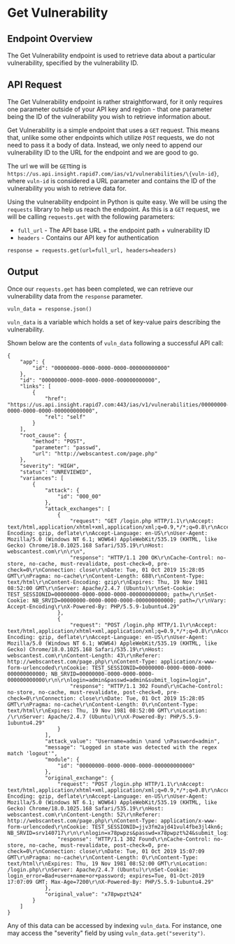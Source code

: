 # Get Vulnerability

## Endpoint Overview

The Get Vulnerability endpoint is used to retrieve data about a particular vulnerability, specified by the vulnerability ID.

## API Request
The Get Vulnerability endpoint is rather straightforward, for it only requires one parameter outside of your API key and region - that one parameter being the ID of the vulnerability you wish to retrieve information about.

Get Vulnerability is a simple endpoint that uses a `GET` request. This means that, unlike some other endpoints which utilize `POST` requests, we do not need to pass it a body of data. Instead, we only need to append our vulnerability ID to the URL for the endpoint and we are good to go.

The url we will be `GET`ting is `https://us.api.insight.rapid7.com/ias/v1/vulnerabilities/\{vuln-id}`, where `vuln-id` is considered a URL parameter and contains the ID of the vulnerability you wish to retrieve data for.

Using the vulnerability endpoint in Python is quite easy. We will be using the `requests` library to help us reach the endpoint. As this is a `GET` request, we will be calling `requests.get` with the following parameters:
* `full_url` - The API base URL + the endpoint path + vulnerability ID
* `headers` - Contains our API key for authentication

```
response = requests.get(url=full_url, headers=headers)
```


## Output
Once our `requests.get` has been completed, we can retrieve our vulnerability data from the `response` parameter.

```
vuln_data = response.json()
```

`vuln_data` is a variable which holds a set of key-value pairs describing the vulnerability.

Shown below are the contents of `vuln_data` following a successful API call:
```
{
    "app": {
        "id": "00000000-0000-0000-0000-000000000000"
    },
    "id": "00000000-0000-0000-0000-000000000000",
    "links": [
        {
            "href": "https://us.api.insight.rapid7.com:443/ias/v1/vulnerabilities/00000000-0000-0000-0000-000000000000",
            "rel": "self"
        }
    ],
    "root_cause": {
        "method": "POST",
        "parameter": "passwd",
        "url": "http://webscantest.com/page.php"
    },
    "severity": "HIGH",
    "status": "UNREVIEWED",
    "variances": [
        {
            "attack": {
                "id": "000_00"
            },
            "attack_exchanges": [
                {
                    "request": "GET /login.php HTTP/1.1\r\nAccept: text/html,application/xhtml+xml,application/xml;q=0.9,*/*;q=0.8\r\nAccept-Encoding: gzip, deflate\r\nAccept-Language: en-US\r\nUser-Agent: Mozilla/5.0 (Windows NT 6.1; WOW64) AppleWebKit/535.19 (KHTML, like Gecko) Chrome/18.0.1025.168 Safari/535.19\r\nHost: webscantest.com\r\n\r\n",
                    "response": "HTTP/1.1 200 OK\r\nCache-Control: no-store, no-cache, must-revalidate, post-check=0, pre-check=0\r\nConnection: close\r\nDate: Tue, 01 Oct 2019 15:28:05 GMT\r\nPragma: no-cache\r\nContent-Length: 688\r\nContent-Type: text/html\r\nContent-Encoding: gzip\r\nExpires: Thu, 19 Nov 1981 08:52:00 GMT\r\nServer: Apache/2.4.7 (Ubuntu)\r\nSet-Cookie: TEST_SESSIONID=00000000-0000-0000-0000-000000000000; path=/\r\nSet-Cookie: NB_SRVID=00000000-0000-0000-0000-000000000000; path=/\r\nVary: Accept-Encoding\r\nX-Powered-By: PHP/5.5.9-1ubuntu4.29"
                },
                {
                    "request": "POST /login.php HTTP/1.1\r\nAccept: text/html,application/xhtml+xml,application/xml;q=0.9,*/*;q=0.8\r\nAccept-Encoding: gzip, deflate\r\nAccept-Language: en-US\r\nUser-Agent: Mozilla/5.0 (Windows NT 6.1; WOW64) AppleWebKit/535.19 (KHTML, like Gecko) Chrome/18.0.1025.168 Safari/535.19\r\nHost: webscantest.com\r\nContent-Length: 43\r\nReferer: http://webscantest.com/page.php\r\nContent-Type: application/x-www-form-urlencoded\r\nCookie: TEST_SESSIONID=00000000-0000-0000-0000-000000000000; NB_SRVID=00000000-0000-0000-0000-000000000000\r\n\r\nlogin=admin&passwd=admin&submit_login=login",
                    "response": "HTTP/1.1 302 Found\r\nCache-Control: no-store, no-cache, must-revalidate, post-check=0, pre-check=0\r\nConnection: close\r\nDate: Tue, 01 Oct 2019 15:28:05 GMT\r\nPragma: no-cache\r\nContent-Length: 0\r\nContent-Type: text/html\r\nExpires: Thu, 19 Nov 1981 08:52:00 GMT\r\nLocation: /\r\nServer: Apache/2.4.7 (Ubuntu)\r\nX-Powered-By: PHP/5.5.9-1ubuntu4.29"
                }
            ],
            "attack_value": "Username=admin \nand \nPassword=admin",
            "message": "Logged in state was detected with the regex match 'logout'",
            "module": {
                "id": "00000000-0000-0000-0000-000000000000"
            },
            "original_exchange": {
                "request": "POST /login.php HTTP/1.1\r\nAccept: text/html,application/xhtml+xml,application/xml;q=0.9,*/*;q=0.8\r\nAccept-Encoding: gzip, deflate\r\nAccept-Language: en-US\r\nUser-Agent: Mozilla/5.0 (Windows NT 6.1; WOW64) AppleWebKit/535.19 (KHTML, like Gecko) Chrome/18.0.1025.168 Safari/535.19\r\nHost: webscantest.com\r\nContent-Length: 52\r\nReferer: http://webscantest.com/page.php\r\nContent-Type: application/x-www-form-urlencoded\r\nCookie: TEST_SESSIONID=jjv3fm2ajd41vul4fbe3jl4kn6; NB_SRVID=srv140717\r\n\r\nlogin=x78pwpzs&passwd=x78pwpzt%24&submit_login=login",
                "response": "HTTP/1.1 302 Found\r\nCache-Control: no-store, no-cache, must-revalidate, post-check=0, pre-check=0\r\nConnection: close\r\nDate: Tue, 01 Oct 2019 15:07:09 GMT\r\nPragma: no-cache\r\nContent-Length: 0\r\nContent-Type: text/html\r\nExpires: Thu, 19 Nov 1981 08:52:00 GMT\r\nLocation: /login.php\r\nServer: Apache/2.4.7 (Ubuntu)\r\nSet-Cookie: login_error=Bad+user+name+or+password; expires=Tue, 01-Oct-2019 17:07:09 GMT; Max-Age=7200\r\nX-Powered-By: PHP/5.5.9-1ubuntu4.29"
            },
            "original_value": "x78pwpzt%24"
        }
    ]
}
```

Any of this data can be accessed by indexing `vuln_data`. For instance, one may access the "severity" field by using `vuln_data.get("severity")`.
